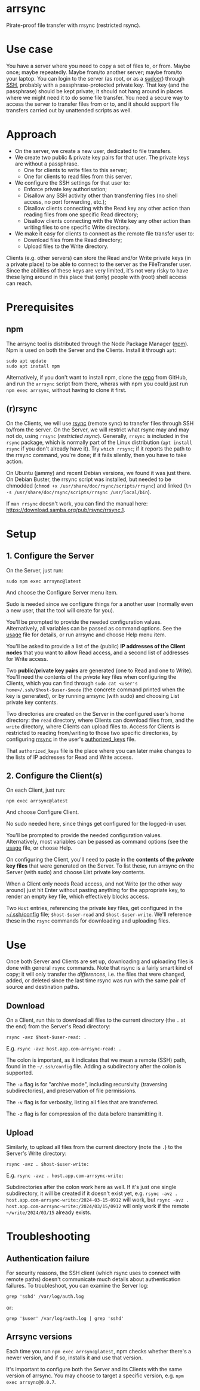 # arrsync

Pirate-proof file transfer with rrsync (restricted rsync).

# Use case

You have a server where you need to copy a set of files to, or from. Maybe once;
maybe repeatedly. Maybe from/to another server; maybe from/to your laptop. You
can login to the server (as root, or as a
[sudoer](https://help.ubuntu.com/community/Sudoers)) through
[SSH](https://www.digitalocean.com/community/tutorials/ssh-essentials-working-with-ssh-servers-clients-and-keys),
probably with a passphrase-protected private key. That key (and the passphrase)
should be kept private; it should not hang around in places where we might need
it to do some file transfer. You need a secure way to access the server to
transfer files from or to, and it should support file transfers carried out by
unattended scripts as well.

# Approach

- On the server, we create a new user, dedicated to file transfers.
- We create two public & private key pairs for that user. The private keys are
  without a passphrase.
  - One for clients to write files to this server;
  - One for clients to read files from this server.
- We configure the SSH settings for that user to:
  - Enforce private key authorisation;
  - Disallow any SSH activity other than transferring files (no shell access, no
    port forwarding, etc.);
  - Disallow clients connecting with the Read key any other action than reading
    files from one specific Read directory;
  - Disallow clients connecting with the Write key any other action than writing
    files to one specific Write directory.
- We make it easy for clients to connect as the remote file transfer user to:
  - Download files from the Read directory;
  - Upload files to the Write directory.

Clients (e.g. other servers) can store the Read and/or Write private keys (in a
private place) to be able to connect to the server as the FileTransfer user.
Since the abilities of these keys are very limited, it's not very risky to have
these lying around in this place that (only) people with (root) shell access can
reach.

# Prerequisites

## npm

The arrsync tool is distributed through the Node Package Manager
([npm](https://www.npmjs.com/)). Npm is used on both the Server and the Clients.
Install it through `apt`:

```
sudo apt update
sudo apt install npm
```

Alternatively, if you don't want to install npm, clone the
[repo](https://github.com/merkatorgis/arrsync) from GitHub, and run the
`arrsync` script from there, wheras with npm you could just run `npm exec
arrsync`, without having to clone it first.

## (r)rsync

On the Clients, we will use [rsync](https://en.wikipedia.org/wiki/Rsync) (remote
sync) to transfer files through SSH to/from the server. On the Server, we will
restrict what rsync may and may not do, using `rrsync` (_restricted rsync_).
Generally, `rrsync` is included in the `rsync` package, which is normally part
of the Linux distribution (`apt install rsync` if you don't already have it).
Try `which rrsync`; if it reports the path to the rrsync command, you're done;
if it fails silently, then you have to take action.

On Ubuntu (jammy) and recent Debian versions, we found it was just there. On
Debian Buster, the rrsync script was installed, but needed to be chmodded
(`chmod +x /usr/share/doc/rsync/scripts/rrsync`) and linked (`ln -s
/usr/share/doc/rsync/scripts/rrsync /usr/local/bin`).

If `man rrsync` doesn't work, you can find the manual here:
https://download.samba.org/pub/rsync/rrsync.1.

# Setup

## 1. Configure the Server

On the Server, just run:

```
sudo npm exec arrsync@latest
```

And choose the Configure Server menu item.

Sudo is needed since we configure things for a another user (normally even a new
user, that the tool will create for you).

You'll be prompted to provide the needed configuration values. Alternatively,
all variables can be passed as command options. See the [usage](./usage) file
for details, or run arrsync and choose Help menu item.

You'll be asked to provide a list of the (public) **IP addresses of the Client
nodes** that you want to allow Read access, and a second list of addresses for
Write access.

Two **public/private key pairs** are generated (one to Read and one to Write).
You'll need the contents of the _private_ key files when configuring the
Clients, which you can find through `sudo cat <user's
home>/.ssh/$host-$user-$mode` (the concrete command printed when the key is
generated), or by running arrsync (with sudo) and choosing List private key
contents.

Two directories are created on the Server in the configured user's home
directory: the `read` directory, where Clients can download files from, and the
`write` directory, where Clients can upload files to. Access for Clients is
restricted to reading from/writing to those two specific directories, by
configuring [rrsync](https://download.samba.org/pub/rsync/rrsync.1) in the
user's [authorized_keys](https://www.ssh.com/academy/ssh/authorized-keys-file)
file.

That `authorized_keys` file is the place where you can later make changes to the
lists of IP addresses for Read and Write access.

## 2. Configure the Client(s)

On each Client, just run:

```
npm exec arrsync@latest
```

And choose Configure Client.

No sudo needed here, since things get configured for the logged-in user.

You'll be prompted to provide the needed configuration values. Alternatively,
most variables can be passed as command options (see the [usage](./usage) file,
or choose Help.

On configuring the Client, you'll need to paste in the **contents of the
_private_ key files** that were generated on the Server. To list these, run
arrsync on the Server (with sudo) and choose List private key contents.

When a Client only needs Read access, and not Write (or the other way around)
just hit Enter without pasting anything for the appropriate key, to render an
empty key file, which effectively blocks access.

Two `Host` entries, referencing the private key files, get configured in the
[~/.ssh/config](https://www.digitalocean.com/community/tutorials/how-to-configure-custom-connection-options-for-your-ssh-client)
file; `$host-$user-read` and `$host-$user-write`. We'll reference these in the
`rsync` commands for downloading and uploading files.

# Use

Once both Server and Clients are set up, downloading and uploading files is done
with general `rsync` commands. Note that rsync is a fairly smart kind of copy;
it will only transfer the _differences_, i.e. the files that were changed,
added, or deleted since the last time rsync was run with the same pair of source
and destination paths.

## Download

On a Client, run this to download all files to the current directory (the `.` at
the end) from the Server's Read directory:

```
rsync -avz $host-$user-read: .
```

E.g. `rsync -avz host.app.com-arrsync-read: .`

The colon is important, as it indicates that we mean a remote (SSH) path, found
in the `~/.ssh/config` file. Adding a subdirectory after the colon is supported.

The `-a` flag is for "archive mode", including recursivity (traversing
subdirectories), and preservation of file permissions.

The `-v` flag is for verbosity, listing all files that are transferred.

The `-z` flag is for compression of the data before transmitting it.

## Upload

Similarly, to upload all files from the current directory (note the `.`) to the
Server's Write directory:

```
rsync -avz . $host-$user-write:
```

E.g. `rsync -avz . host.app.com-arrsync-write:`

Subdirectories after the colon work here as well. If it's just one single
subdirectory, it will be created if it doesn't exist yet, e.g. `rsync -avz .
host.app.com-arrsync-write:/2024-03-15-0912` will work, but `rsync -avz .
host.app.com-arrsync-write:/2024/03/15/0912` will only work if the remote
`~/write/2024/03/15` already exists.

# Troubleshooting

## Authentication failure

For security reasons, the SSH client (which rsync uses to connect with remote
paths) doesn't communicate much details about authentication failures. To
troubleshoot, you can examine the Server log:

```
grep 'sshd' /var/log/auth.log
```

or:

```
grep '$user' /var/log/auth.log | grep 'sshd'
```

## Arrsync versions

Each time you run `npm exec arrsync@latest`, npm checks whether there's a newer
version, and if so, installs it and use that version.

It's important to configure both the Server and its Clients with the same
version of arrsync. You may choose to target a specific version, e.g. `npm exec
arrsync@0.0.7`.
